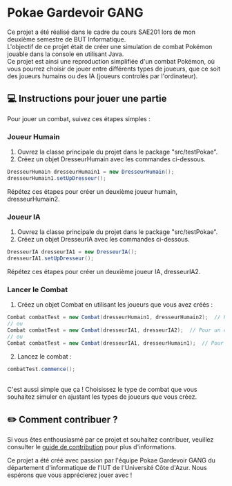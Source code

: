 # Pokae Gardevoir GANG

Ce projet a été réalisé dans le cadre du cours SAE201 lors de mon deuxième semestre de BUT Informatique. \
L'objectif de ce projet était de créer une simulation de combat Pokémon jouable dans la console en utilisant Java. \
Ce projet est ainsi une reproduction simplifiée d'un combat Pokémon, où vous pourrez choisir de jouer entre différents types de joueurs, que ce soit des joueurs humains ou des IA (joueurs controlés par l'ordinateur).

## 💻 Instructions pour jouer une partie

Pour jouer un combat, suivez ces étapes simples :

### Joueur Humain

1. Ouvrez la classe principale du projet dans le package "src/testPokae".
2. Créez un objet DresseurHumain avec les commandes ci-dessous.

```java
DresseurHumain dresseurHumain1 = new DresseurHumain();
dresseurHumain1.setUpDresseur();
```

Répétez ces étapes pour créer un deuxième joueur humain, dresseurHumain2.

### Joueur IA

1. Ouvrez la classe principale du projet dans le package "src/testPokae".
2. Créez un objet DresseurIA avec les commandes ci-dessous.

```java
DresseurIA dresseurIA1 = new DresseurIA();
dresseurIA1.setUpDresseur();
```

Répétez ces étapes pour créer un deuxième joueur IA, dresseurIA2.

### Lancer le Combat

1. Créez un objet Combat en utilisant les joueurs que vous avez créés :

```java
Combat combatTest = new Combat(dresseurHumain1, dresseurHumain2);  // Pour un combat entre deux joueurs humains
// ou
Combat combatTest = new Combat(dresseurIA1, dresseurIA2);  // Pour un combat entre deux joueurs IA
// ou
Combat combatTest = new Combat(dresseurIA1, dresseurHumain1);  // Pour un combat entre un joueur IA et un joueur humain
```

2. Lancez le combat :

```java
combatTest.commence();
```

\
C'est aussi simple que ça ! Choisissez le type de combat que vous souhaitez simuler en ajustant les types de joueurs que vous créez.

## ✏️ Comment contribuer ?

Si vous êtes enthousiasmé par ce projet et souhaitez contribuer, veuillez consulter le [guide de contribution](https://github.com/Loboss2206/Pokae/blob/main/CONTRIBUTING.md) pour plus d'informations.

Ce projet a été créé avec passion par l'équipe Pokae Gardevoir GANG du département d'informatique de l'IUT de l'Université Côte d'Azur. Nous espérons que vous apprécierez jouer avec !
